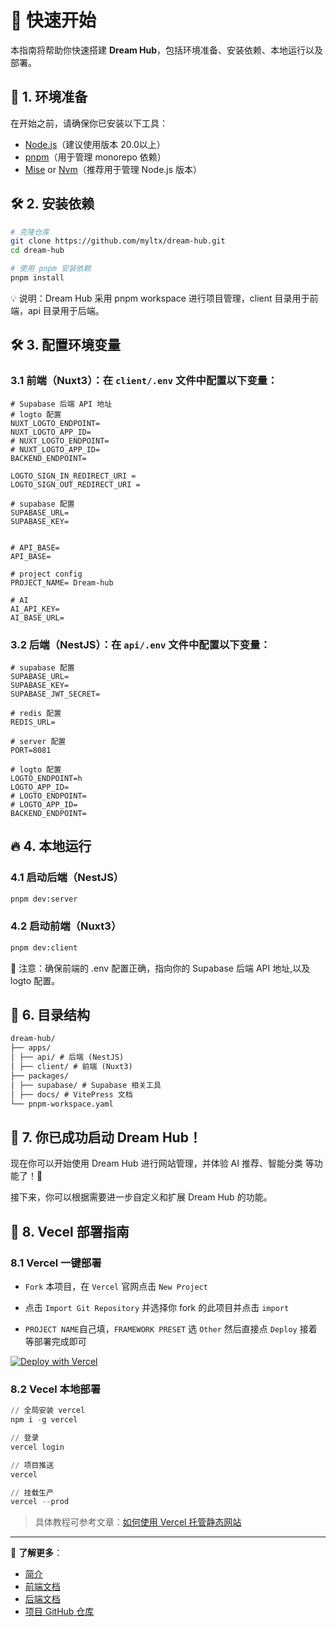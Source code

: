 # 🚀 快速开始

本指南将帮助你快速搭建 **Dream Hub**，包括环境准备、安装依赖、本地运行以及部署。

## 📌 1. 环境准备

在开始之前，请确保你已安装以下工具：

- [Node.js](https://nodejs.org/)（建议使用版本 20.0以上）
- [pnpm](https://pnpm.io/)（用于管理 monorepo 依赖）
- [Mise](https://mise.jdx.dev/) or [Nvm](https://github.com/nvm-sh/nvm)（推荐用于管理 Node.js 版本）
  <!-- - [Nestjs](https://nestjs.com/)（后端框架） -->
  <!-- - [Docker](https://www.docker.com/)（可选，用于本地运行 Supabase） -->

## 🛠️ 2. 安装依赖

```sh
# 克隆仓库
git clone https://github.com/myltx/dream-hub.git
cd dream-hub

# 使用 pnpm 安装依赖
pnpm install
```

💡 说明：Dream Hub 采用 pnpm workspace 进行项目管理，client 目录用于前端，api 目录用于后端。

## 🛠️ 3. 配置环境变量

### 3.1 前端（Nuxt3）：在 `client/.env` 文件中配置以下变量：

```env
# Supabase 后端 API 地址
# logto 配置
NUXT_LOGTO_ENDPOINT=
NUXT_LOGTO_APP_ID=
# NUXT_LOGTO_ENDPOINT=
# NUXT_LOGTO_APP_ID=
BACKEND_ENDPOINT=

LOGTO_SIGN_IN_REDIRECT_URI =
LOGTO_SIGN_OUT_REDIRECT_URI =

# supabase 配置
SUPABASE_URL=
SUPABASE_KEY=


# API_BASE=
API_BASE=

# project config
PROJECT_NAME= Dream-hub

# AI
AI_API_KEY=
AI_BASE_URL=
```

### 3.2 后端（NestJS）：在 `api/.env` 文件中配置以下变量：

```env
# supabase 配置
SUPABASE_URL=
SUPABASE_KEY=
SUPABASE_JWT_SECRET=

# redis 配置
REDIS_URL=

# server 配置
PORT=8081

# logto 配置
LOGTO_ENDPOINT=h
LOGTO_APP_ID=
# LOGTO_ENDPOINT=
# LOGTO_APP_ID=
BACKEND_ENDPOINT=

```

<!-- # AI -->

## 🔥 4. 本地运行

### 4.1 启动后端（NestJS）

```sh
pnpm dev:server
```

### 4.2 启动前端（Nuxt3）

```sh
pnpm dev:client
```

📌 注意：确保前端的 .env 配置正确，指向你的 Supabase 后端 API 地址,以及 logto 配置。

## 🎯 6. 目录结构

```markdown
dream-hub/
├── apps/
│ ├── api/ # 后端 (NestJS)
│ ├── client/ # 前端 (Nuxt3)
├── packages/
│ ├── supabase/ # Supabase 相关工具
│ ├── docs/ # VitePress 文档
└── pnpm-workspace.yaml
```

## 🎉 7. 你已成功启动 Dream Hub！

现在你可以开始使用 Dream Hub 进行网站管理，并体验 AI 推荐、智能分类 等功能了！🚀

接下来，你可以根据需要进一步自定义和扩展 Dream Hub 的功能。

## 🚀 8. Vecel 部署指南

### 8.1 Vercel 一键部署

- `Fork` 本项目，在 `Vercel` 官网点击 `New Project`

- 点击 `Import Git Repository` 并选择你 fork 的此项目并点击 `import`

- `PROJECT NAME`自己填，`FRAMEWORK PRESET` 选 `Other` 然后直接点 `Deploy` 接着等部署完成即可

[![Deploy with Vercel](https://vercel.com/button)](https://vercel.com/import/project?template=https://github.com/myltx/nav-monorepo)

### 8.2 Vecel 本地部署

```powershell
// 全局安装 vercel
npm i -g vercel

// 登录
vercel login

// 项目推送
vercel

// 挂载生产
vercel --prod
```

> 具体教程可参考文章：[如何使用 Vercel 托管静态网站](https://baiwumm.com/p/5zzij7bt)

---

📌 **了解更多**：

- [简介](/guide/)
- [前端文档](/guide/front-end-reference)
- [后端文档](/guide/api-reference)
- [项目 GitHub 仓库](https://github.com/myltx/dream-hub)

